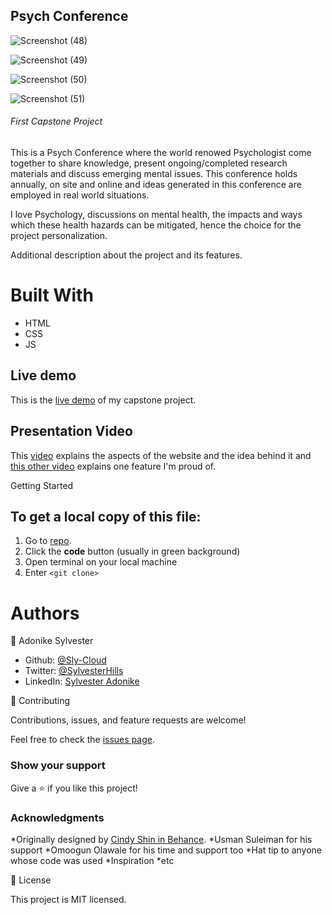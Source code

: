 <h2>Psych Conference</h2>

![Screenshot (48)](https://user-images.githubusercontent.com/69966775/124171048-f4ffeb80-da9f-11eb-87e8-587367a29a6e.png)

![Screenshot (49)](https://user-images.githubusercontent.com/69966775/124171056-f92c0900-da9f-11eb-9df4-6824ae1d8d67.png)

![Screenshot (50)](https://user-images.githubusercontent.com/69966775/124171065-faf5cc80-da9f-11eb-84ae-4deb32dd101e.png)

![Screenshot (51)](https://user-images.githubusercontent.com/69966775/124171072-fd582680-da9f-11eb-8982-441a01cc9fef.png)

<h6>First Capstone Project</h6>

This is a Psych Conference where the world renowed Psychologist come together to share knowledge, present ongoing/completed research materials and discuss emerging mental issues. This conference holds annually, on site and online and ideas generated in this conference are employed in real world situations.

I love Psychology, discussions on mental health, the impacts and ways which these health hazards can be mitigated, hence the choice for the project personalization.

Additional description about the project and its features.

<h1>Built With</h1>

- HTML
- CSS
- JS

## Live demo

This is the [live demo](https://sly-cloud.github.io/html-css-capstone/) of my capstone project.

## Presentation Video

This [video](https://www.loom.com/share/7117d7bbad67485dbe1d6c4bf97434a1) explains the aspects of the website and the idea behind it and [this other video](https://www.loom.com/share/b6754018870e43fca979f07d5d7d556e) explains one feature I'm proud of.

Getting Started

<h2> To get a local copy of this file:</h2>

1. Go to [repo](https://github.com/Sly-Cloud/html-css-capstone).
2. Click the **code** button (usually in green background)
3. Open terminal on your local machine
4. Enter `<git clone>`

<h1>Authors</h1>

👤 Adonike Sylvester

- Github: [@Sly-Cloud](https://github.com/Sly-Cloud)
- Twitter: [@SylvesterHills](https://twitter.com/SylvesterHills)
- LinkedIn: [Sylvester Adonike](https://www.linkedin.com/in/sylvester-adonike/)

🤝 Contributing

Contributions, issues, and feature requests are welcome!

Feel free to check the [issues page](https://github.com/Sly-Cloud/html-css-capstone/issues).

<h3>Show your support</h3>

Give a ⭐️ if you like this project!

<h3>Acknowledgments</h3>

*Originally designed by [Cindy Shin in Behance](https://www.behance.net/adagio07).
*Usman Suleiman for his support
*Omoogun Olawale for his time and support too
*Hat tip to anyone whose code was used
\*Inspiration
\*etc

📝 License

This project is MIT licensed.
